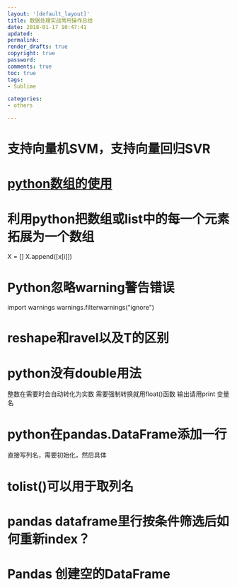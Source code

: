 ```yaml
---
layout: '[default_layout]'   
title: 数据处理实战常用操作总结           
date: 2018-01-17 10:47:41  
updated: 
permalink: 
render_drafts: true
copyright: true
password: 
comments: true
toc: true                  
tags:                        
- Sublime

categories:                  
- others

---
```

# 支持向量机SVM，支持向量回归SVR
<!--more-->

# [python数组的使用 ](https://www.cnblogs.com/dwnblogs/archive/2012/07/15/2592714.html)

# 利用python把数组或list中的每一个元素拓展为一个数组
X = []
X.append([x[i]])

# Python忽略warning警告错误
import warnings
warnings.filterwarnings("ignore")

# reshape和ravel以及T的区别

# python没有double用法
整数在需要时会自动转化为实数
需要强制转换就用float()函数
输出请用print 变量名

# python在pandas.DataFrame添加一行
直接写列名，需要初始化，然后具体

# tolist()可以用于取列名
# pandas dataframe里行按条件筛选后如何重新index？
# Pandas 创建空的DataFrame
